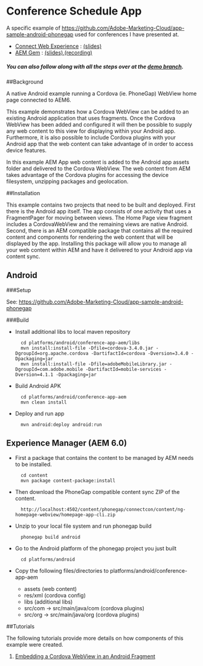 Conference Schedule App
===========

A specific example of <https://github.com/Adobe-Marketing-Cloud/app-sample-android-phonegap> used for conferences I have presented at.

* [Connect Web Experience](http://www.connectcon.ch/2014/en.html) : [(slides)](http://me.planetrumsey.ca/assets/aem-apps-in-native)
* [AEM Gem](http://dev.day.com/content/ddc/en/gems/delivering-managed-content-to-your-native-apps-.html) : [(slides)](http://dev.day.com/content/ddc/en/gems/delivering-managed-content-to-your-native-apps-/_jcr_content/par/download/file.res/9%2010%202014%20Delivering%20Managed%20Content%20to%20your%20Native%20Apps.pdf),[(recording)](http://www.adobe.com/cfusion/event/index.cfm?event=register_no_session&id=2537553&loc=en_us)

##### You can also follow along with all the steps over at the [demo branch](https://github.com/arumsey/android-managed-content/tree/step-0).

##Background

A native Android example running a Cordova (ie. PhoneGap) WebView home page connected to AEM6.

This example demonstrates how a Cordova WebView can be added to an existing Android application that uses fragments.  Once the Cordova WebView
has been added and configured it will then be possible to supply any web content to this view for displaying within your Android app.  Furthermore,
it is also possible to include Cordova plugins with your Android app that the web content can take advantage of in order to access device features.

In this example AEM App web content is added to the Android app assets folder and delivered to the Cordova WebView.  The web content from AEM takes
advantage of the Cordova plugins for accessing the device filesystem, unzipping packages and geolocation.

##Installation

This example contains two projects that need to be built and deployed. First there is the Android app itself.  The app
consists of one activity that uses a FragmentPager for moving between views.  The Home Page view fragment includes a CordovaWebView and
the remaining views are native Android. Second, there is an AEM compatible package that contains all the required content and components for
rendering the web content that will be displayed by the app. Installing this package will allow you to manage all your web content within AEM
and have it delivered to your Android app via content sync.

Android
----

###Setup

See: <https://github.com/Adobe-Marketing-Cloud/app-sample-android-phonegap>

###Build

* Install additional libs to local maven repository

        cd platforms/android/conference-app-aem/libs
        mvn install:install-file -Dfile=cordova-3.4.0.jar -DgroupId=org.apache.cordova -DartifactId=cordova -Dversion=3.4.0 -Dpackaging=jar
        mvn install:install-file -Dfile=adobeMobileLibrary.jar -DgroupId=com.adobe.mobile -DartifactId=mobile-services -Dversion=4.1.1 -Dpackaging=jar

* Build Android APK

        cd platforms/android/conference-app-aem
        mvn clean install

* Deploy and run app

        mvn android:deploy android:run


Experience Manager (AEM 6.0)
----

* First a package that contains the content to be managed by AEM needs to be installed.

        cd content
        mvn package content-package:install

* Then download the PhoneGap compatible content sync ZIP of the content.

        http://localhost:4502/content/phonegap/connectcon/content/ng-homepage-webview/homepage-app-cli.zip

* Unzip to your local file system and run phonegap build

        phonegap build android

* Go to the Android platform of the phonegap project you just built

        cd platforms/android

* Copy the following files/directories to platforms/android/conference-app-aem
    * assets (web content)
    * res/xml (cordova config)
    * libs (additional libs)
    * src/com -> src/main/java/com (cordova plugins)
    * src/org -> src/main/java/org (cordova plugins)

##Tutorials

The following tutorials provide more details on how components of this example were created.

1. [Embedding a Cordova WebView in an Android Fragment](https://github.com/Adobe-Marketing-Cloud/app-sample-android-phonegap/wiki/Embed-Webview-in-Android-Fragment)
